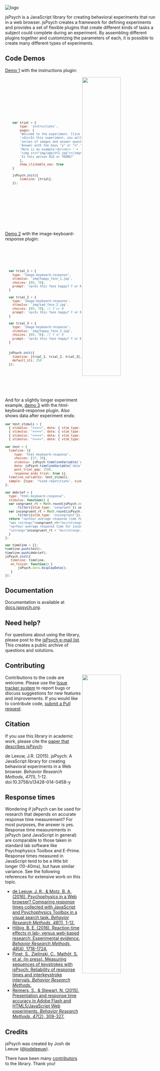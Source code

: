 ![logo](http://www.jspsych.org/img/jspsych-logo-readme.jpg)

jsPsych is a JavaScript library for creating behavioral experiments that run in a web browser. jsPsych creates a framework for defining experiments and provides a set of flexible plugins that create different kinds of tasks a subject could complete during an experiment. By assembling different plugins together and customizing the parameters of each, it is possible to create many different types of experiments.


Code Demos
----------

[Demo 1](https://github.com/jspsych/jsPsych/tree/master/examples/demos/demo_1.html) with the instructions plugin:
<div display="flex">
<img src="https://user-images.githubusercontent.com/14092539/28126774-801ea42e-66f8-11e7-9b6a-c8bad0026bec.gif" align="right" width=50% />

<div markdown="1" style="width: 50%;">
<sub>

```javascript













    var trial = {       
        type: 'instructions',     
        pages: [      
        'Welcome to the experiment. Click next to begin.',      
        '<div>In this experiment, you will view a ' +       
        'series of images and answer questions.<br>' +      
        'Answer with the keys "y" or "n".',     
        'Here is an example:<br><br> ' +        
        '<img src="img/age/of2.jpg"></img><br><br>' +       
        'Is this person OLD or YOUNG?'      
        ],        
        show_clickable_nav: true      
    }       

    jsPsych.init({      
        timeline: [trial],        
    });
    
    
    
    
    
    
    
    
    
    
    
```

</sub>
</div>
</div>


[Demo 2](https://github.com/jspsych/jsPsych/tree/master/examples/demos/demo_2.html) with the image-keyboard-response plugin:
<div display="flex">
<img src="https://user-images.githubusercontent.com/14092539/28125911-0504cca2-66f6-11e7-8f5b-c9686f63aaa8.gif" align="right" width=50% />

<div markdown"2" style="width: 50%;">
<sub>

```javascript







  var trial_1 = {
	type: "image-keyboard-response",
    stimulus: 'img/happy_face_1.jpg',
	choices: [89, 78],
	prompt: '<p>Is this face happy? Y or N.</p>'
  }

  var trial_2 = {
    type: 'image-keyboard-response',
    stimulus: 'img/sad_face_2.jpg',
    choices: [89, 78], // Y or N
    prompt: '<p>Is this face happy? Y or N.</p>'
  }

  var trial_3 = {
    type: 'image-keyboard-response',
    stimulus: 'img/happy_face_2.jpg',
    choices: [89, 78], // Y or N
    prompt: '<p>Is this face happy? Y or N.</p>',
  }


  jsPsych.init({
    timeline: [trial_1, trial_2, trial_3],
    default_iti: 250
  });
  
  
  
  
  
  
  
```
</sub>
</div>
</div>


And for a slightly longer experiment example, [demo 3](https://github.com/jspsych/jsPsych/tree/master/examples/demos/demo_3.html) with the html-keyboard-response plugin. Also shows data after experiment ends:
<div display="flex">
<img src="https://user-images.githubusercontent.com/14092539/28126802-97b50d08-66f8-11e7-9a45-46561ab51a5f.gif" align="right" width=50% />

<div markdown="3" style="width: 50%;">
<sub>

```javascript
var test_stimuli = [
  { stimulus: "<<<<<", data: { stim_type: 'congruent'} },
  { stimulus: ">>>>>", data: { stim_type: 'congruent'} },
  { stimulus: "<<><<", data: { stim_type: 'incongruent'} },
  { stimulus: ">><>>", data: { stim_type: 'incongruent'} } ];
  
var test = {
  timeline: [{
     type: 'html-keyboard-response',
     choices: [37, 39],
     stimulus: jsPsych.timelineVariable('stimulus'),
     data: jsPsych.timelineVariable('data'),
     post_trial_gap: 1500,
     response_ends_trial: true }],
  timeline_variables: test_stimuli,
  sample: {type: 'fixed-repetitions', size: 2}
};
  
var debrief = {
  type: "html-keyboard-response",
  stimulus: function() {
  var congruent_rt = Math.round(jsPsych.data.get()
      .filter({stim_type: 'congruent'}).select('rt').mean());
  var incongruent_rt = Math.round(jsPsych.data.get()
      .filter({stim_type: 'incongruent'}).select('rt').mean());
  return "<p>Your average response time for congruent trials"+ 
  "was <strong>"+congruent_rt+"ms</strong>.</p>"+
  "<p>Your average response time for incongruent trials was"+
  "<strong>"incongruent_rt + "ms</strong>.</p>";
  }
};

var timeline = [];
timeline.push(test);
timeline.push(debrief);
jsPsych.init({
   timeline: timeline,
   on_finish: function() {
       jsPsych.data.displayData();
   }
});
```

</sub>
</div>
</div>

Documentation
-------------

Documentation is available at [docs.jspsych.org](http://docs.jspsych.org).

Need help?
----------

For questions about using the library, please post to the [jsPsych e-mail list](https://groups.google.com/forum/#!forum/jspsych). This creates a public archive of questions and solutions.

Contributing
------------

Contributions to the code are welcome. Please use the [Issue tracker system](https://github.com/jodeleeuw/jsPsych/issues) to report bugs or discuss suggestions for new features and improvements. If you would like to contribute code, [submit a Pull request](https://help.github.com/articles/using-pull-requests).

Citation
--------

If you use this library in academic work, please cite the [paper that describes jsPsych](http://link.springer.com/article/10.3758%2Fs13428-014-0458-y):

de Leeuw, J.R. (2015). jsPsych: A JavaScript library for creating behavioral experiments in a Web browser. *Behavior Research Methods*, _47_(1), 1-12. doi:10.3758/s13428-014-0458-y

Response times
--------------

Wondering if jsPsych can be used for research that depends on accurate response time measurement? For most purposes, the answer is yes. Response time measurements in jsPsych (and JavaScript in general) are comparable to those taken in standard lab software like Psychophysics Toolbox and E-Prime. Response times measured in JavaScript tend to be a little bit longer (10-40ms), but have similar variance. See the following references for extensive work on this topic.

* [de Leeuw, J. R., & Motz, B. A. (2016). Psychophysics in a Web browser? Comparing response times collected with JavaScript and Psychophysics Toolbox in a visual search task. *Behavior Research Methods*, *48*(1), 1-12.](http://link.springer.com/article/10.3758%2Fs13428-015-0567-2)
* [Hilbig, B. E. (2016). Reaction time effects in lab- versus web-based research: Experimental evidence. *Behavior Research Methods*, *48*(4), 1718-1724.](http://dx.doi.org/10.3758/s13428-015-0678-9)
* [Pinet, S., Zielinski, C., Mathôt, S. et al. (in press). Measuring sequences of keystrokes with jsPsych: Reliability of response times and interkeystroke intervals.  *Behavior Research Methods*.](http://link.springer.com/article/10.3758/s13428-016-0776-3)
* [Reimers, S., & Stewart, N. (2015). Presentation and response time accuracy in Adobe Flash and HTML5/JavaScript Web experiments. *Behavior Research Methods*, *47*(2), 309-327.](http://link.springer.com/article/10.3758%2Fs13428-014-0471-1)


Credits
-------

jsPsych was created by Josh de Leeuw ([@jodeleeuw](https://github.com/jodeleeuw)).

There have been many [contributors](https://github.com/jodeleeuw/jsPsych/blob/master/contributors.md) to the library. Thank you!
